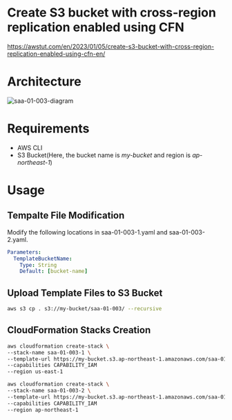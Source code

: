 # Create S3 bucket with cross-region replication enabled using CFN

https://awstut.com/en/2023/01/05/create-s3-bucket-with-cross-region-replication-enabled-using-cfn-en/

# Architecture

![saa-01-003-diagram](https://user-images.githubusercontent.com/84276199/210668392-c5c28502-50ba-46e5-a8c1-c0d7d3c97dbe.png)

# Requirements

* AWS CLI
* S3 Bucket(Here, the bucket name is *my-bucket* and region is *ap-northeast-1*)

# Usage

## Tempalte File Modification

Modify the following locations in saa-01-003-1.yaml and saa-01-003-2.yaml.

```yaml
Parameters:
  TemplateBucketName:
    Type: String
    Default: [bucket-name]
```

## Upload  Template Files to S3 Bucket

```bash
aws s3 cp . s3://my-bucket/saa-01-003/ --recursive
```

## CloudFormation Stacks Creation

```bash
aws cloudformation create-stack \
--stack-name saa-01-003-1 \
--template-url https://my-bucket.s3.ap-northeast-1.amazonaws.com/saa-01-003/saa-01-003-1.yaml \
--capabilities CAPABILITY_IAM
--region us-east-1

aws cloudformation create-stack \
--stack-name saa-01-003-2 \
--template-url https://my-bucket.s3.ap-northeast-1.amazonaws.com/saa-01-003/saa-01-003-2.yaml \
--capabilities CAPABILITY_IAM
--region ap-northeast-1
```
